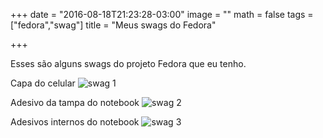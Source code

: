 +++
date = "2016-08-18T21:23:28-03:00"
image = ""
math = false
tags = ["fedora","swag"]
title = "Meus swags do Fedora"

+++

Esses são alguns swags do projeto Fedora que eu tenho.

Capa do celular
![swag 1](/fedorama/img/swags/capa-celular.jpg "Capa do celular")


Adesivo da tampa do notebook
![swag 2](/fedorama/img/swags/tampa-note.jpg "Adesivos notebook")

Adesivos internos do notebook
![swag 3](/fedorama/img/swags/dentro-note.jpg "Adesivos notebook")


